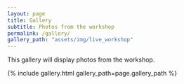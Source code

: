 ```yaml
---
layout: page
title: Gallery
subtitle: Photos from the workshop
permalink: /gallery/
gallery_path: "assets/img/live_workshop"
---
```


This gallery will display photos from the workshop. 

{% include gallery.html gallery_path=page.gallery_path %}
